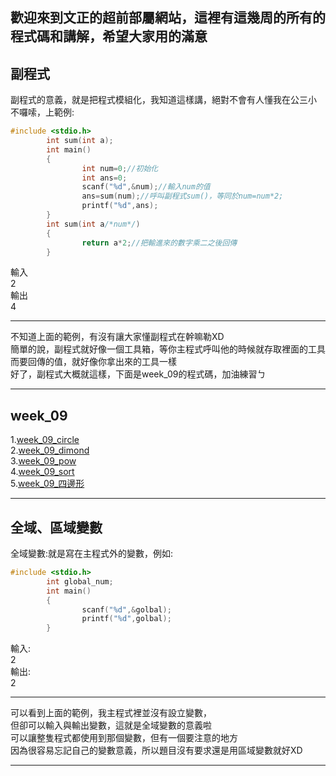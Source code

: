 ## 歡迎來到文正的超前部屬網站，這裡有這幾周的所有的程式碼和講解，希望大家用的滿意
副程式
---
副程式的意義，就是把程式模組化，我知道這樣講，絕對不會有人懂我在公三小<br>
不囉嗦，上範例:
```c
#include <stdio.h>
        int sum(int a);
        int main()
        {
                int num=0;//初始化
                int ans=0;
                scanf("%d",&num);//輸入num的值
                ans=sum(num);//呼叫副程式sum()，等同於num=num*2;
                printf("%d",ans);
        }
        int sum(int a/*num*/)
        {
                return a*2;//把輸進來的數字乘二之後回傳
        }
 ```
輸入<br>
   2<br>
輸出<br>
   4<br>
   
---

 不知道上面的範例，有沒有讓大家懂副程式在幹嘛勒XD<br>
 簡單的說，副程式就好像一個工具箱，等你主程式呼叫他的時候就存取裡面的工具<br>
 而要回傳的值，就好像你拿出來的工具一樣<br>
 好了，副程式大概就這樣，下面是week_09的程式碼，加油練習ㄅ
 
---
## week_09<br>
   1.<a href="https://github.com/nicktsao88/nicktsao88.github.io/blob/main/week_09/week_09_circle.c">week_09_circle</a><br>
   2.[week_09_dimond](https://github.com/nicktsao88/nicktsao88.github.io/blob/main/week_09/week_09_dimond.c)<br>
   3.[week_09_pow](https://github.com/nicktsao88/nicktsao88.github.io/blob/main/week_09/week_09_pow.c)<br>
   4.[week_09_sort](https://github.com/nicktsao88/nicktsao88.github.io/blob/main/week_09/week_09_sort.c)<br>
   5.[week_09_四邊形](https://github.com/nicktsao88/nicktsao88.github.io/blob/main/week_09/week_09_%E5%9B%9B%E9%82%8A%E5%BD%A2.c)<br>
   
---

全域、區域變數
---
全域變數:就是寫在主程式外的變數，例如:
```c
#include <stdio.h>
        int global_num;
        int main()
        {
                scanf("%d",&golbal);
                printf("%d",golbal);
        }
```
輸入:<br>
    2<br>
輸出:<br>
    2
    
---
可以看到上面的範例，我主程式裡並沒有設立變數，<br>
但卻可以輸入與輸出變數，這就是全域變數的意義啦<br>
可以讓整隻程式都使用到那個變數，但有一個要注意的地方<br>
因為很容易忘記自己的變數意義，所以題目沒有要求還是用區域變數就好XD<br>

---


















